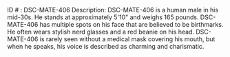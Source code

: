 ID # : DSC-MATE-406
Description: DSC-MATE-406 is a human male in his mid-30s. He stands at approximately 5'10" and weighs 165 pounds. DSC-MATE-406 has multiple spots on his face that are believed to be birthmarks. He often wears stylish nerd glasses and a red beanie on his head. DSC-MATE-406 is rarely seen without a medical mask covering his mouth, but when he speaks, his voice is described as charming and charismatic.